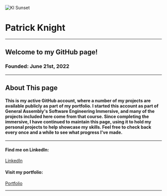 ![KI Sunset](Kelleys_Island_Sunset_2022_Banner.png)

# Patrick Knight

<!--
**pfknight8/pfknight8** is a ✨ _special_ ✨ repository because its `README.md` (this file) appears on your GitHub profile.

Here are some ideas to get you started:

- 🔭 I’m currently working on ...
- 🌱 I’m currently learning ...
- 👯 I’m looking to collaborate on ...
- 🤔 I’m looking for help with ...
- 💬 Ask me about ...
- 📫 How to reach me: ...
- 😄 Pronouns: ...
- ⚡ Fun fact: ...
-->

---
## Welcome to my GitHub page!
### Founded: June 21st, 2022
---

## About This page

#### This is my active GitHub account, where a number of my projects are available publicly as part of my portfolio. I started this account as part of General Assembly's Software Engineering Immersive, and many of the projects included here come from that course. Since completing the immersive, I have continued to maintain this page, using it to hold my personal projects to help showcase my skills. Feel free to check back every once and a while to see what progress I've made.

---

#### Find me on LinkedIn:
[LinkedIn](https://www.linkedin.com/in/patrick-f-knight/)

#### Visit my portfolio:
[Portfolio](https://patrick-f-knight.surge.sh)

---
